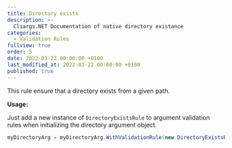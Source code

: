 ```yaml
---
title: Directory exists
description: >-
  Cliargs.NET Documentation of native directory existance
categories:
  - Validation Rules
fullview: true
order: 5
date: 2022-03-22 00:00:00 +0100
last_modified_at: 2022-03-22 00:00:00 +0100
published: true
---
```



This rule ensure that a directory exists from a given path.

**Usage:**

Just add a new instance of `DirectoryExistsRule` to argument validation rules when initializing the directory argument object.

```csharp
myDirectoryArg = myDirectoryArg.WithValidationRule(new DirectoryExistsRule());
```
